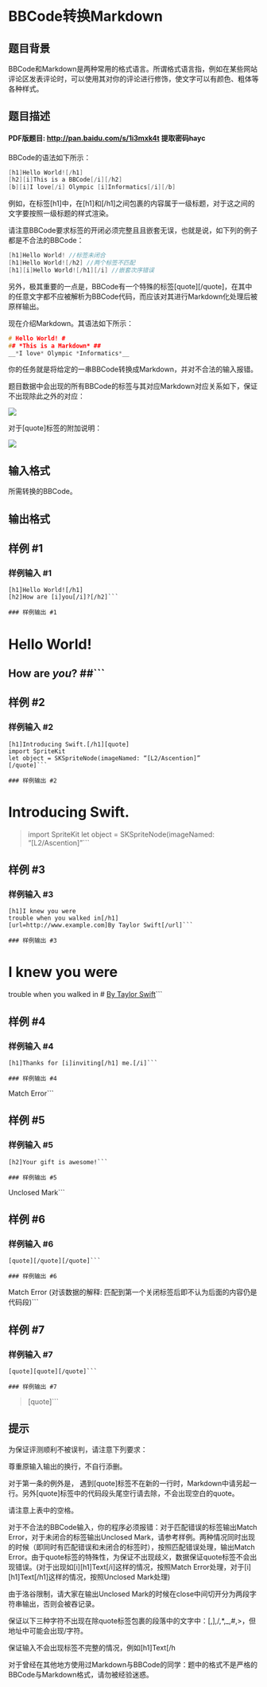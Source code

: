 # BBCode转换Markdown

## 题目背景

BBCode和Markdown是两种常用的格式语言。所谓格式语言指，例如在某些网站评论区发表评论时，可以使用其对你的评论进行修饰，使文字可以有颜色、粗体等各种样式。


## 题目描述

#### PDF版题目: http://pan.baidu.com/s/1i3mxk4t 提取密码hayc


BBCode的语法如下所示：

```cpp
[h1]Hello World![/h1]
[h2][i]This is a BBCode[/i][/h2]
[b][i]I love[/i] Olympic [i]Informatics[/i][/b]
```

例如，在标签[h1]中，在[h1]和[/h1]之间包裹的内容属于一级标题，对于这之间的文字要按照一级标题的样式渲染。

请注意BBCode要求标签的开闭必须完整且且嵌套无误，也就是说，如下列的例子都是不合法的BBCode：


```cpp
[h1]Hello World! //标签未闭合
[h1]Hello World![/h2] //两个标签不匹配
[h1][i]Hello World![/h1][/i] //嵌套次序错误
```

另外，极其重要的一点是，BBCode有一个特殊的标签[quote][/quote]，在其中的任意文字都不应被解析为BBCode代码，而应该对其进行Markdown化处理后被原样输出。


现在介绍Markdown。其语法如下所示：

```cpp
# Hello World! #
## *This is a Markdown* ##
__*I love* Olympic *Informatics*__
```

你的任务就是将给定的一串BBCode转换成Markdown，并对不合法的输入报错。


题目数据中会出现的所有BBCode的标签与其对应Markdown对应关系如下，保证不出现除此之外的对应：



 ![](https://cdn.luogu.com.cn/upload/pic/1493.png) 

对于[quote]标签的附加说明：


![](https://cdn.luogu.com.cn/upload/pic/1494.png)


## 输入格式

所需转换的BBCode。


## 输出格式



## 样例 #1

### 样例输入 #1
```
[h1]Hello World![/h1]
[h2]How are [i]you[/i]?[/h2]```

### 样例输出 #1

```
# Hello World! #
## How are *you*? ##```

## 样例 #2

### 样例输入 #2
```
[h1]Introducing Swift.[/h1][quote]
import SpriteKit
let object = SKSpriteNode(imageNamed: “[L2/Ascention]”
[/quote]```

### 样例输出 #2

```
# Introducing Swift. #
> import SpriteKit
> let object = SKSpriteNode(imageNamed: “[L2/Ascention]”```

## 样例 #3

### 样例输入 #3
```
[h1]I knew you were
trouble when you walked in[/h1]
[url=http://www.example.com]By Taylor Swift[/url]```

### 样例输出 #3

```
# I knew you were
trouble when you walked in #
[By Taylor Swift](http://www.example.com)```

## 样例 #4

### 样例输入 #4
```
[h1]Thanks for [i]inviting[/h1] me.[/i]```

### 样例输出 #4

```
Match Error```

## 样例 #5

### 样例输入 #5
```
[h2]Your gift is awesome!```

### 样例输出 #5

```
Unclosed Mark```

## 样例 #6

### 样例输入 #6
```
[quote][/quote][/quote]```

### 样例输出 #6

```
Match Error
(对该数据的解释: 匹配到第一个关闭标签后即不认为后面的内容仍是代码段)```

## 样例 #7

### 样例输入 #7
```
[quote][quote][/quote]```

### 样例输出 #7

```
> [quote]```

## 提示

为保证评测顺利不被误判，请注意下列要求：

尊重原输入输出的换行，不自行添删。

对于第一条的例外是， 遇到[quote]标签不在新的一行时，Markdown中请另起一行。另外[quote]标签中的代码段头尾空行请去除，不会出现空白的quote。

请注意上表中的空格。

对于不合法的BBCode输入，你的程序必须报错：对于匹配错误的标签输出Match Error，对于未闭合的标签输出Unclosed Mark，请参考样例。两种情况同时出现的时候（即同时有匹配错误和未闭合的标签时），按照匹配错误处理，输出Match Error。由于quote标签的特殊性，为保证不出现歧义，数据保证quote标签不会出现错误。(对于出现如[i][h1]Text[/i]这样的情况，按照Match Error处理，对于[i][h1]Text[/h1]这样的情况，按照Unclosed Mark处理)

由于洛谷限制，请大家在输出Unclosed Mark的时候在close中间切开分为两段字符串输出，否则会被吞记录。

保证以下三种字符不出现在除quote标签包裹的段落中的文字中：[,],/,\*,\_,#,>，但地址中可能会出现/字符。

保证输入不会出现标签不完整的情况，例如[h1]Text[/h

对于曾经在其他地方使用过Markdown与BBCode的同学：题中的格式不是严格的BBCode与Markdown格式，请勿被经验迷惑。

